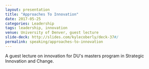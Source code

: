 ```yaml
---
layout: presentation
title: "Approaches To Innovation"
date: 2017-05-25
categories: Leadership
tags: leadership, innovation
venue: University of Denver, guest lecture
slide-deck: http://slides.com/kylecoberly/deck-37#/
permalink: speaking/approaches-to-innovation
---
```

A guest lecture on innovation for DU's masters program in Strategic Innovation and Change.
